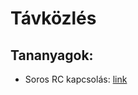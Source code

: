 # Távközlés

## Tananyagok:

- Soros RC kapcsolás: [link](https://sandorpeteer/tavkozles/soros_RC.pdf)
